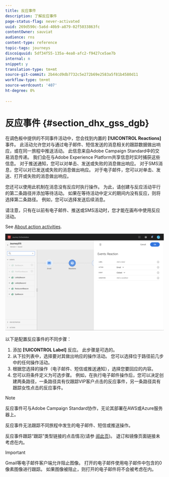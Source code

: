 ```yaml
---
title: 反应事件
description: 了解反应事件
page-status-flag: never-activated
uuid: 269d590c-5a6d-40b9-a879-02f5033863fc
contentOwner: sauviat
audience: rns
content-type: reference
topic-tags: journeys
discoiquuid: 5df34f55-135a-4ea8-afc2-f9427ce5ae7b
internal: n
snippet: y
translation-type: tm+mt
source-git-commit: 2b44cd9db7732c5e272b69e2583a5f81b4580d11
workflow-type: tm+mt
source-wordcount: '407'
ht-degree: 0%

---
```



# 反应事件 {#section_dhx_gss_dgb}

在调色板中提供的不同事件活动中，您会找到内置的 **[!UICONTROL Reactions]** 事件。 此活动允许您对与通过电子邮件、短信发送的消息相关的跟踪数据做出响应，或在同一旅程中推送活动。 此信息来自Adobe Campaign Standard中的交易消息传递。 我们会在与Adobe Experience Platform共享信息时实时捕获这些信息。 对于推送通知，您可以对单击、发送或失败的消息做出响应。 对于SMS消息，您可以对已发送或失败的消息做出响应。 对于电子邮件，您可以对单击、发送、打开或失败的消息做出响应。

您还可以使用此机制在消息没有反应时执行操作。 为此，请创建与反应活动平行的第二条路径并添加等待活动。 如果在等待活动中定义的期间内没有反应，则将选择第二条路径。 例如，您可以选择发送后续消息。

请注意，只有在以前有电子邮件、推送或SMS活动时，您才能在画布中使用反应活动。

See [About action activities](../building-journeys/about-action-activities.md).

![](../assets/journey45.png)

以下是配置反应事件的不同步骤：

1. 添加 **[!UICONTROL Label]** 反应。 此步骤是可选的。
1. 从下拉列表中，选择要对其做出响应的操作活动。 您可以选择位于路径前几步中的任何操作活动。
1. 根据您选择的操作（电子邮件、短信或推送通知），选择您要回应的内容。
1. 您可以将条件定义为可选步骤。 例如，在执行电子邮件操作后，您可以决定创建两条路径，一条路径具有仅跟踪VIP客户点击的反应事件，另一条路径具有跟踪女性点击的反应事件。

>[!NOTE]
>
>反应事件可与Adobe Campaign Standard协作，无论其部署在AWS或Azure服务器上。
>
>反应事件无法跟踪不同旅程中发生的电子邮件、短信或推送操作。
>
>反应事件跟踪“跟踪”类型链接的点击情况(请参 [阅此页](https://docs.adobe.com/content/help/en/campaign-standard/using/designing-content/links.html#about-tracked-urls))。 退订和镜像页面链接未考虑在内。

>[!IMPORTANT]
>
>Gmail等电子邮件客户端允许阻止图像。 打开的电子邮件使用电子邮件中包含的0像素图像进行跟踪。 如果图像被阻止，则打开的电子邮件将不会被考虑在内。
